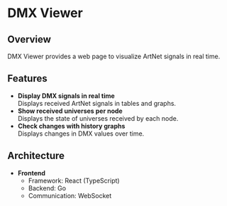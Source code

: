 # DMX Viewer

## Overview

DMX Viewer provides a web page to visualize ArtNet signals in real time.

## Features

- **Display DMX signals in real time**  
Displays received ArtNet signals in tables and graphs.
- **Show received universes per node**  
Displays the state of universes received by each node.
- **Check changes with history graphs**  
Displays changes in DMX values over time.

## Architecture

- **Frontend**
	- Framework: React (TypeScript)
	- Backend: Go
	- Communication: WebSocket
